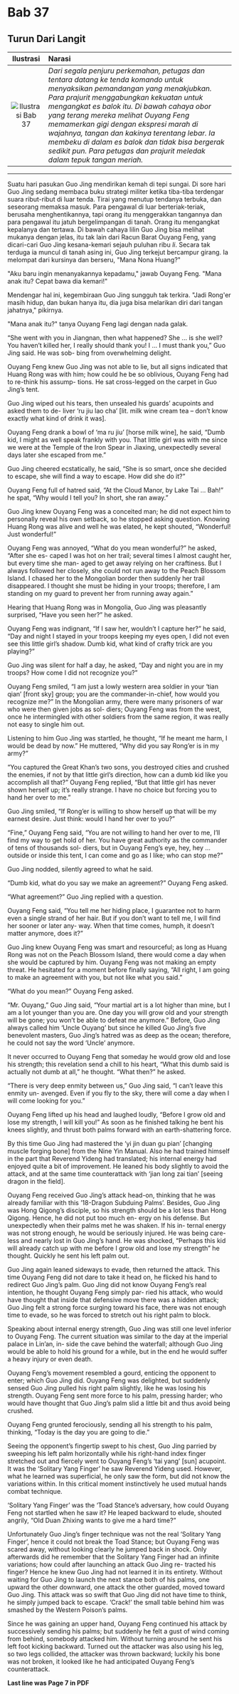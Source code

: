 # Bab 37
## Turun Dari Langit

| Ilustrasi | Narasi |
|   :---:   | :---   |
| ![Ilustrasi Bab 37](https://res.cloudinary.com/drzjshskk/image/upload/v1676693785/sdyxz/originals/loch-37_xbi4k7.jpg)  | _Dari segala penjuru perkemahan, petugas dan tentara datang ke tenda komando untuk menyaksikan pemandangan yang menakjubkan. Para prajurit menggabungkan kekuatan untuk mengangkat es balok itu. Di bawah cahaya obor yang terang mereka melihat Ouyang Feng memamerkan gigi dengan ekspresi marah di wajahnya, tangan dan kakinya terentang lebar. Ia membeku di dalam es balok dan tidak bisa bergerak sedikit pun. Para petugas dan prajurit meledak dalam tepuk tangan meriah._ |

***

Suatu hari pasukan Guo Jing mendirikan kemah di tepi sungai. Di sore hari Guo Jing sedang membaca buku strategi militer
ketika tiba-tiba terdengar suara ribut-ribut di luar tenda. Tirai yang menutup tendanya terbuka, dan seseorang memaksa masuk.
Para pengawal di luar berteriak-teriak, berusaha menghentikannya, tapi orang itu menggerakkan tangannya dan para pengawal
itu jatuh bergelimpangan di tanah. Orang itu mengangkat kepalanya dan tertawa. Di bawah cahaya lilin Guo Jing bisa 
melihat mukanya dengan jelas, itu tak lain dari Racun Barat Ouyang Feng, yang dicari-cari Guo Jing kesana-kemari sejauh 
puluhan ribu _li_. Secara tak terduga ia muncul di tanah asing ini, Guo Jing terkejut bercampur girang. Ia melompat
dari kursinya dan berseru, "Mana Nona Huang?"

"Aku baru ingin menanyakannya kepadamu," jawab Ouyang Feng. "Mana anak itu? Cepat bawa dia kemari!"

Mendengar hal ini, kegembiraan Guo Jing sungguh tak terkira. "Jadi Rong'er masih hidup, dan bukan hanya itu, dia juga 
bisa melarikan diri dari tangan jahatnya," pikirnya.

"Mana anak itu?" tanya Ouyang Feng lagi dengan nada galak.


“She went with you in Jiangnan, then what happened? She ... is she well? You haven’t
killed her, I really should thank you! I ... I must thank you,” Guo Jing said. He was sob-
bing from overwhelming delight.

Ouyang Feng knew Guo Jing was not able to lie, but all signs indicated that Huang Rong
was with him; how could he be so oblivious, Ouyang Feng had to re-think his assump-
tions. He sat cross-legged on the carpet in Guo Jing’s tent.

Guo Jing wiped out his tears, then unsealed his guards’ acupoints and asked them to de-
liver ‘ru jiu lao cha’ [lit. milk wine cream tea – don’t know exactly what kind of drink it
was].

Ouyang Feng drank a bowl of ‘ma ru jiu’ [horse milk wine], he said, “Dumb kid, I might
as well speak frankly with you. That little girl was with me since we were at the Temple
of the Iron Spear in Jiaxing, unexpectedly several days later she escaped from me.”

Guo Jing cheered ecstatically, he said, “She is so smart, once she decided to escape, she
will find a way to escape. How did she do it?”

Ouyang Feng full of hatred said, “At the Cloud Manor, by Lake Tai ... Bah!” he spat,
“Why would I tell you? In short, she ran away.”

Guo Jing knew Ouyang Feng was a conceited man; he did not expect him to personally
reveal his own setback, so he stopped asking question. Knowing Huang Rong was alive
and well he was elated, he kept shouted, “Wonderful! Just wonderful!”

Ouyang Feng was annoyed, “What do you mean wonderful?” he asked, “After she es-
caped I was hot on her trail; several times I almost caught her, but every time she man-
aged to get away relying on her craftiness. But I always followed her closely, she could
not run away to the Peach Blossom Island. I chased her to the Mongolian border then
suddenly her trail disappeared. I thought she must be hiding in your troops; therefore, I
am standing on my guard to prevent her from running away again.”

Hearing that Huang Rong was in Mongolia, Guo Jing was pleasantly surprised, “Have
you seen her?” he asked.

Ouyang Feng was indignant, “If I saw her, wouldn’t I capture her?” he said, “Day and
night I stayed in your troops keeping my eyes open, I did not even see this little girl’s
shadow. Dumb kid, what kind of crafty trick are you playing?”

Guo Jing was silent for half a day, he asked, “Day and night you are in my troops? How
come I did not recognize you?”

Ouyang Feng smiled, “I am just a lowly western area soldier in your ‘tian qian’ [front
sky] group; you are the commander-in-chief, how would you recognize me?” In the
Mongolian army, there were many prisoners of war who were then given jobs as sol-
diers; Ouyang Feng was from the west, once he intermingled with other soldiers from
the same region, it was really not easy to single him out.

Listening to him Guo Jing was startled, he thought, “If he meant me harm, I would be
dead by now.” He muttered, “Why did you say Rong’er is in my army?”

“You captured the Great Khan’s two sons, you destroyed cities and crushed the enemies,
if not by that little girl’s direction, how can a dumb kid like you accomplish all that?”
Ouyang Feng replied, “But that little girl has never shown herself up; it’s really strange.
I have no choice but forcing you to hand her over to me.”

Guo Jing smiled, “If Rong’er is willing to show herself up that will be my earnest desire.
Just think: would I hand her over to you?”

“Fine,” Ouyang Feng said, “You are not willing to hand her over to me, I’ll find my way
to get hold of her. You have great authority as the commander of tens of thousands sol-
diers, but in Ouyang Feng’s eye, hey, hey ... outside or inside this tent, I can come and go
as I like; who can stop me?”

Guo Jing nodded, silently agreed to what he said.

“Dumb kid, what do you say we make an agreement?” Ouyang Feng asked.

“What agreement?” Guo Jing replied with a question.

Ouyang Feng said, “You tell me her hiding place, I guarantee not to harm even a single
strand of her hair. But if you don’t want to tell me, I will find her sooner or later any-
way. When that time comes, humph, it doesn’t matter anymore, does it?”

Guo Jing knew Ouyang Feng was smart and resourceful; as long as Huang Rong was not
on the Peach Blossom Island, there would come a day when she would be captured by
him. Ouyang Feng was not making an empty threat. He hesitated for a moment before
finally saying, “All right, I am going to make an agreement with you, but not like what
you said.”

“What do you mean?” Ouyang Feng asked.

“Mr. Ouyang,” Guo Jing said, “Your martial art is a lot higher than mine, but I am a lot
younger than you are. One day you will grow old and your strength will be gone; you
won’t be able to defeat me anymore.” Before, Guo Jing always called him ‘Uncle
Ouyang’ but since he killed Guo Jing’s five benevolent masters, Guo Jing’s hatred was as
deep as the ocean; therefore, he could not say the word ‘Uncle’ anymore.

It never occurred to Ouyang Feng that someday he would grow old and lose his
strength; this revelation send a chill to his heart, “What this dumb said is actually not
dumb at all,” he thought. “What then?” he asked.

“There is very deep enmity between us,” Guo Jing said, “I can’t leave this enmity un-
avenged. Even if you fly to the sky, there will come a day when I will come looking for
you.”

Ouyang Feng lifted up his head and laughed loudly, “Before I grow old and lose my
strength, I will kill you!” As soon as he finished talking he bent his knees slightly, and
thrust both palms forward with an earth-shattering force.

By this time Guo Jing had mastered the ‘yi jin duan gu pian’ [changing muscle forging
bone] from the Nine Yin Manual. Also he had trained himself in the part that Reverend
Yideng had translated; his internal energy had enjoyed quite a bit of improvement. He
leaned his body slightly to avoid the attack, and at the same time counterattack with
‘jian long zai tian’ [seeing dragon in the field].

Ouyang Feng received Guo Jing’s attack head-on, thinking that he was already familiar
with this ’18-Dragon Subduing Palms’. Besides, Guo Jing was Hong Qigong’s disciple, so
his strength should be a lot less than Hong Qigong. Hence, he did not put too much en-
ergy on his defense. But unexpectedly when their palms met he was shaken. If his in-
ternal energy was not strong enough, he would be seriously injured. He was being care-
less and nearly lost in Guo Jing’s hand. He was shocked, “Perhaps this kid will already
catch up with me before I grow old and lose my strength” he thought. Quickly he sent
his left palm out.

Guo Jing again leaned sideways to evade, then returned the attack. This time Ouyang
Feng did not dare to take it head on, he flicked his hand to redirect Guo Jing’s palm. Guo
Jing did not know Ouyang Feng’s real intention, he thought Ouyang Feng simply par-
ried his attack, who would have thought that inside that defensive move there was a
hidden attack; Guo Jing felt a strong force surging toward his face, there was not
enough time to evade, so he was forced to stretch out his right palm to block.

Speaking about internal energy strength, Guo Jing was still one level inferior to Ouyang
Feng. The current situation was similar to the day at the imperial palace in Lin’an, in-
side the cave behind the waterfall; although Guo Jing would be able to hold his ground
for a while, but in the end he would suffer a heavy injury or even death.

Ouyang Feng’s movement resembled a gourd, enticing the opponent to enter; which
Guo Jing did. Ouyang Feng was delighted, but suddenly sensed Guo Jing pulled his right
palm slightly, like he was losing his strength. Ouyang Feng sent more force to his palm,
pressing harder; who would have thought that Guo Jing’s palm slid a little bit and thus
avoid being crushed.

Ouyang Feng grunted ferociously, sending all his strength to his palm, thinking, “Today
is the day you are going to die.”

Seeing the opponent’s fingertip swept to his chest, Guo Jing parried by sweeping his left
palm horizontally while his right-hand index finger stretched out and fiercely went to
Ouyang Feng’s ‘tai yang’ [sun] acupoint. It was the ‘Solitary Yang Finger’ he saw
Reverend Yideng used. However, what he learned was superficial, he only saw the
form, but did not know the variations within. In this critical moment instinctively he
used mutual hands combat technique.

‘Solitary Yang Finger’ was the ‘Toad Stance’s adversary, how could Ouyang Feng not
startled when he saw it? He leaped backward to elude, shouted angrily, “Old Duan
Zhixing wants to give me a hard time?”

Unfortunately Guo Jing’s finger technique was not the real ‘Solitary Yang Finger’, hence
it could not break the Toad Stance; but Ouyang Feng was scared away, without looking
clearly he jumped back in shock. Only afterwards did he remember that the Solitary
Yang Finger had an infinite variations; how could after launching an attack Guo Jing re-
tracted his finger? Hence he knew Guo Jing had not learned it in its entirety. Without
waiting for Guo Jing to launch the next stance both of his palms, one upward the other
downward, one attack the other guarded, moved toward Guo Jing. This attack was so
swift that Guo Jing did not have time to think, he simply jumped back to escape. ‘Crack!’
the small table behind him was smashed by the Western Poison’s palms.

Since he was gaining an upper hand, Ouyang Feng continued his attack by successively
sending his palms; but suddenly he felt a gust of wind coming from behind, somebody
attacked him. Without turning around he sent his left foot kicking backward. Turned
out the attacker was also using his leg, so two legs collided, the attacker was thrown
backward; luckily his bone was not broken, it looked like he had anticipated Ouyang
Feng’s counterattack.

**Last line was Page 7 in PDF**

